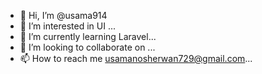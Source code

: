 - 👋 Hi, I’m @usama914
- 👀 I’m interested in UI ...
- 🌱 I’m currently learning Laravel...
- 💞️ I’m looking to collaborate on ...
- 📫 How to reach me usamanosherwan729@gmail.com...

<!---
usama914/usama914 is a ✨ special ✨ repository because its `README.md` (this file) appears on your GitHub profile.
You can click the Preview link to take a look at your changes.
--->
